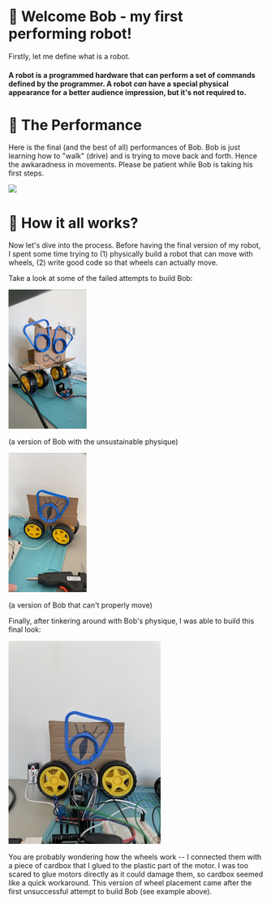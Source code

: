 # 🤖 Welcome Bob - my first performing robot!

Firstly, let me define what is a robot. 

#### A robot is a programmed hardware that can perform a set of commands defined by the programmer. A robot *can* have a special physical appearance for a better audience impression, but it's not required to.

# 🕺 The Performance

Here is the final (and the best of all) performances of Bob. Bob is just learning how to "walk" (drive) and is trying to move back and forth. Hence the awkaradness in movements. Please be patient while Bob is taking his first steps.

![](performingRobot.gif)

# 🔧 How it all works?

Now let's dive into the process. Before having the final version of my robot, I spent some time trying to (1) physically build a robot that can move with wheels, (2) write good code so that wheels can actually move.

Take a look at some of the failed attempts to build Bob:

![](failedAttempt.gif)

(a version of Bob with the unsustainable physique)

![](failedAttempt2.gif)

(a version of Bob that can't properly move)

Finally, after tinkering around with Bob's physique, I was able to build this final look:

<img src="https://github.com/ak7588/performingRobots/blob/main/september20/bob.JPG" width="300">

You are probably wondering how the wheels work -- I connected them with a piece of cardbox that I glued to the plastic part of the motor. I was too scared to glue motors directly as it could damage them, so cardbox seemed like a quick workaround. This version of wheel placement came after the first unsuccessful attempt to build Bob (see example above).
